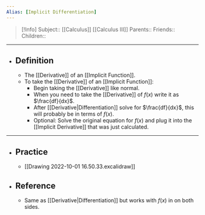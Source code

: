 ```yaml
---
Alias: [Implicit Differentiation]
---
```

> [!Info]
> Subject:: [[Calculus]] [[Calculus III]]
> Parents:: 
> Friends:: 
> Children:: 
---
- ## Definition
	- The [[Derivative]] of an [[Implicit Function]].
	- To take the [[Derivative]] of an [[Implicit Function]]:
		- Begin taking the [[Derivative]] like normal.
		- When you need to take the [[Derivative]] of $f(x)$ write it as $\frac{df}{dx}$.
		- After [[Derivative|Differentiation]] solve for $\frac{df}{dx}$, this will probably be in terms of $f(x)$.
		- Optional: Solve the original equation for $f(x)$ and plug it into the [[Implicit Derivative]] that was just calculated.
---
- ## Practice
	- [[Drawing 2022-10-01 16.50.33.excalidraw]]
- ## Reference
	- Same as [[Derivative|Differentiation]] but works with $f(x)$ in on both sides.